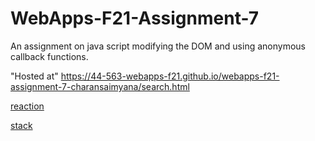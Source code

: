 # WebApps-F21-Assignment-7
An assignment on java script modifying the DOM and using anonymous callback functions.


"Hosted at" https://44-563-webapps-f21.github.io/webapps-f21-assignment-7-charansaimyana/search.html

[reaction](https://44-563-webapps-f21.github.io/webapps-f21-assignment-7-charansaimyana/reaction.html)

[stack](https://44-563-webapps-f21.github.io/webapps-f21-assignment-7-charansaimyana/stack.html)
